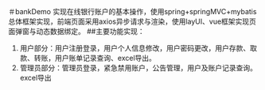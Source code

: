 ＃bankDemo
实现在线银行账户的基本操作，使用spring+springMVC+mybatis总体框架实现，前端页面采用axios异步请求与渲染，使用layUI、vue框架实现页面弹窗与动态数据绑定。
##主要功能实现：
  1. 用户部分：用户注册登录，用户个人信息修改，用户密码更改，用户存款、取款、转账，用户账单记录查询、excel导出。
  2. 管理员部分：管理员登录，紧急禁用账户，公告管理，用户及账户记录查询。excel导出
